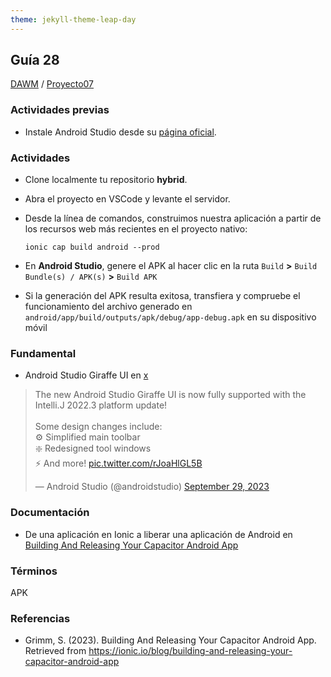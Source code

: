 ```yaml
---
theme: jekyll-theme-leap-day
---
```


## Guía 28

[DAWM](/DAWM/) / [Proyecto07](/DAWM/proyectos/2023/proyecto07)

### Actividades previas

* Instale Android Studio desde su [página oficial](https://developer.android.com/studio).

### Actividades

* Clone localmente tu repositorio **hybrid**.
* Abra el proyecto en VSCode y levante el servidor.

* Desde la línea de comandos, construimos nuestra aplicación a partir de los recursos web más recientes en el proyecto nativo:

  ```command
  ionic cap build android --prod
  ```

* En **Android Studio**, genere el APK al hacer clic en la ruta `Build` **>** `Build Bundle(s) / APK(s)` **>** `Build APK`

* Si la generación del APK resulta exitosa, transfiera y compruebe el funcionamiento del archivo generado en `android/app/build/outputs/apk/debug/app-debug.apk` en su dispositivo móvil


### Fundamental

* Android Studio Giraffe UI en [x](https://twitter.com/androidstudio/status/1707774273543102821)

<blockquote class="twitter-tweet" data-media-max-width="560"><p lang="en" dir="ltr">The new Android Studio Giraffe UI is now fully supported with the Intelli.J 2022.3 platform update!<br><br>Some design changes include:<br>⚙️ Simplified main toolbar<br>❇️ Redesigned tool windows<br>⚡️ And more! <a href="https://t.co/rJoaHlGL5B">pic.twitter.com/rJoaHlGL5B</a></p>&mdash; Android Studio (@androidstudio) <a href="https://twitter.com/androidstudio/status/1707774273543102821?ref_src=twsrc%5Etfw">September 29, 2023</a></blockquote> <script async src="https://platform.twitter.com/widgets.js" charset="utf-8"></script>

### Documentación

* De una aplicación en Ionic a liberar una aplicación de Android en [Building And Releasing Your Capacitor Android App](https://ionic.io/blog/building-and-releasing-your-capacitor-android-app)

### Términos

APK

### Referencias

* Grimm, S. (2023). Building And Releasing Your Capacitor Android App. Retrieved from https://ionic.io/blog/building-and-releasing-your-capacitor-android-app